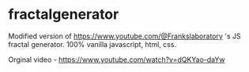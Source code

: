 # fractalgenerator
Modified version of https://www.youtube.com/@Frankslaboratory 's JS fractal generator. 100% vanilla javascript, html, css.

Orginal video - https://www.youtube.com/watch?v=dQKYao-daYw


